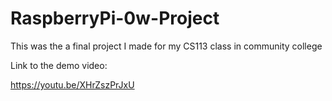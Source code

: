 # RaspberryPi-0w-Project
This was the a final project I made for my CS113 class in community college

Link to the demo video:

https://youtu.be/XHrZszPrJxU
